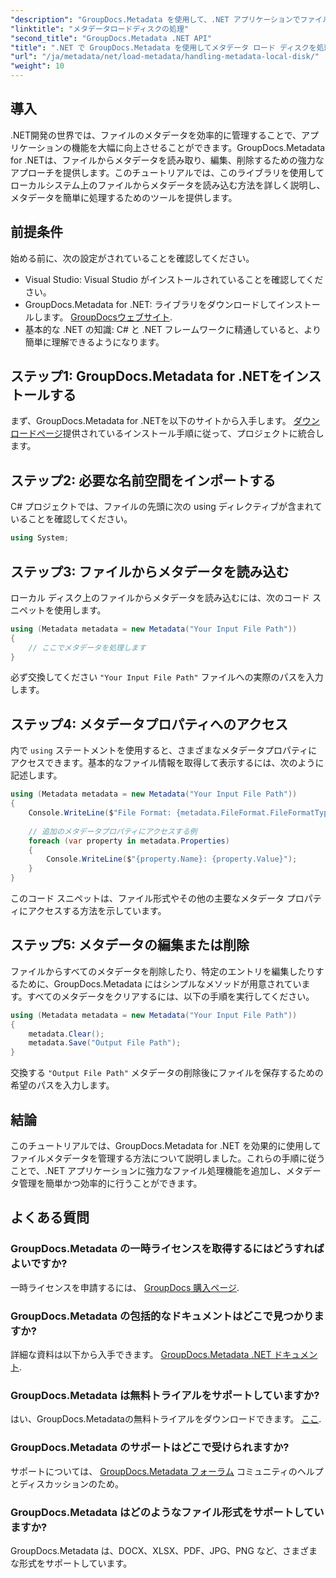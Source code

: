 ```yaml
---
"description": "GroupDocs.Metadata を使用して、.NET アプリケーションでファイルメタデータを効果的に管理する方法を学びましょう。この包括的なガイドでは、インストールプロセスからメタデータプロパティへのアクセスまでを詳しく説明します。"
"linktitle": "メタデータロードディスクの処理"
"second_title": "GroupDocs.Metadata .NET API"
"title": ".NET で GroupDocs.Metadata を使用してメタデータ ロード ディスクを処理する"
"url": "/ja/metadata/net/load-metadata/handling-metadata-local-disk/"
"weight": 10
---
```


## 導入

.NET開発の世界では、ファイルのメタデータを効率的に管理することで、アプリケーションの機能を大幅に向上させることができます。GroupDocs.Metadata for .NETは、ファイルからメタデータを読み取り、編集、削除するための強力なアプローチを提供します。このチュートリアルでは、このライブラリを使用してローカルシステム上のファイルからメタデータを読み込む方法を詳しく説明し、メタデータを簡単に処理するためのツールを提供します。

## 前提条件

始める前に、次の設定がされていることを確認してください。

- Visual Studio: Visual Studio がインストールされていることを確認してください。
- GroupDocs.Metadata for .NET: ライブラリをダウンロードしてインストールします。 [GroupDocsウェブサイト](https://releases。groupdocs.com/metadata/net/).
- 基本的な .NET の知識: C# と .NET フレームワークに精通していると、より簡単に理解できるようになります。

## ステップ1: GroupDocs.Metadata for .NETをインストールする

まず、GroupDocs.Metadata for .NETを以下のサイトから入手します。 [ダウンロードページ](https://releases.groupdocs.com/metadata/net/)提供されているインストール手順に従って、プロジェクトに統合します。

## ステップ2: 必要な名前空間をインポートする

C# プロジェクトでは、ファイルの先頭に次の using ディレクティブが含まれていることを確認してください。

```csharp
using System;
```

## ステップ3: ファイルからメタデータを読み込む

ローカル ディスク上のファイルからメタデータを読み込むには、次のコード スニペットを使用します。

```csharp
using (Metadata metadata = new Metadata("Your Input File Path"))
{
    // ここでメタデータを処理します
}
```

必ず交換してください `"Your Input File Path"` ファイルへの実際のパスを入力します。

## ステップ4: メタデータプロパティへのアクセス

内で `using` ステートメントを使用すると、さまざまなメタデータプロパティにアクセスできます。基本的なファイル情報を取得して表示するには、次のように記述します。

```csharp
using (Metadata metadata = new Metadata("Your Input File Path"))
{
    Console.WriteLine($"File Format: {metadata.FileFormat.FileFormatType}");
    
    // 追加のメタデータプロパティにアクセスする例
    foreach (var property in metadata.Properties)
    {
        Console.WriteLine($"{property.Name}: {property.Value}");
    }
}
```

このコード スニペットは、ファイル形式やその他の主要なメタデータ プロパティにアクセスする方法を示しています。 

## ステップ5: メタデータの編集または削除

ファイルからすべてのメタデータを削除したり、特定のエントリを編集したりするために、GroupDocs.Metadata にはシンプルなメソッドが用意されています。すべてのメタデータをクリアするには、以下の手順を実行してください。

```csharp
using (Metadata metadata = new Metadata("Your Input File Path"))
{
    metadata.Clear();
    metadata.Save("Output File Path");
}
```

交換する `"Output File Path"` メタデータの削除後にファイルを保存するための希望のパスを入力します。

## 結論

このチュートリアルでは、GroupDocs.Metadata for .NET を効果的に使用してファイルメタデータを管理する方法について説明しました。これらの手順に従うことで、.NET アプリケーションに強力なファイル処理機能を追加し、メタデータ管理を簡単かつ効率的に行うことができます。

## よくある質問

### GroupDocs.Metadata の一時ライセンスを取得するにはどうすればよいですか?
一時ライセンスを申請するには、 [GroupDocs 購入ページ](https://purchase。groupdocs.com/temporary-license/).

### GroupDocs.Metadata の包括的なドキュメントはどこで見つかりますか?
詳細な資料は以下から入手できます。 [GroupDocs.Metadata .NET ドキュメント](https://reference。groupdocs.com/metadata/net/).

### GroupDocs.Metadata は無料トライアルをサポートしていますか?
はい、GroupDocs.Metadataの無料トライアルをダウンロードできます。 [ここ](https://releases。groupdocs.com/).

### GroupDocs.Metadata のサポートはどこで受けられますか?
サポートについては、 [GroupDocs.Metadata フォーラム](https://forum.groupdocs.com/c/metadata/14) コミュニティのヘルプとディスカッションのため。

### GroupDocs.Metadata はどのようなファイル形式をサポートしていますか?
GroupDocs.Metadata は、DOCX、XLSX、PDF、JPG、PNG など、さまざまな形式をサポートしています。